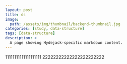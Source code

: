 ```yaml
---
layout: post
title: ds
image: 
  path: /assets/img/thumbnail/backend-thumbnail.jpg
categories: [study, data-structure]
tags: [data-structure]
description: >
  A page showing Hydejack-specific markdown content.  
---
```

11111111111111111111
22222222222222222222222